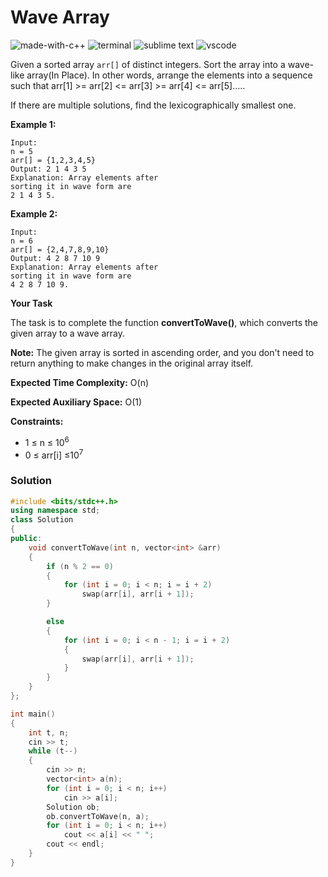 # Wave Array
![made-with-c++](https://img.shields.io/badge/Made%20with-C++-007396.svg)
![terminal](https://img.shields.io/badge/Windows%20Terminal-4D4D4D?logo=windows%20terminal&logoColor=white)
![sublime text](https://img.shields.io/badge/sublime_text-%23575757.svg?logo=sublime-text&logoColor=important)
![vscode](https://img.shields.io/badge/Visual_Studio_Code-0078D4?logo=visual%20studio%20code&logoColor=white)

Given a sorted array `arr[]` of distinct integers. Sort the array into a wave-like array(In Place).
In other words, arrange the elements into a sequence such that arr[1] >= arr[2] <= arr[3] >= arr[4] <= arr[5].....

If there are multiple solutions, find the lexicographically smallest one.

__Example 1:__
```
Input:
n = 5
arr[] = {1,2,3,4,5}
Output: 2 1 4 3 5
Explanation: Array elements after
sorting it in wave form are
2 1 4 3 5.
```
__Example 2:__
```
Input:
n = 6
arr[] = {2,4,7,8,9,10}
Output: 4 2 8 7 10 9
Explanation: Array elements after
sorting it in wave form are
4 2 8 7 10 9.
```
__Your Task__

The task is to complete the function **convertToWave()**, which converts the given array to a wave array.

**Note:** The given array is sorted in ascending order, and you don't need to return anything to make changes in the original array itself.

__Expected Time Complexity:__ O(n)

__Expected Auxiliary Space:__ O(1)

__Constraints:__
- 1 ≤ n ≤ 10<sup>6</sup>
- 0 ≤ arr[i] ≤10<sup>7</sup>

### Solution
```cpp
#include <bits/stdc++.h>
using namespace std;
class Solution
{
public:
    void convertToWave(int n, vector<int> &arr)
    {
        if (n % 2 == 0)
        {
            for (int i = 0; i < n; i = i + 2)
                swap(arr[i], arr[i + 1]);
        }

        else
        {
            for (int i = 0; i < n - 1; i = i + 2)
            {
                swap(arr[i], arr[i + 1]);
            }
        }
    }
};

int main()
{
    int t, n;
    cin >> t;
    while (t--)
    {
        cin >> n;
        vector<int> a(n);
        for (int i = 0; i < n; i++)
            cin >> a[i];
        Solution ob;
        ob.convertToWave(n, a);
        for (int i = 0; i < n; i++)
            cout << a[i] << " ";
        cout << endl;
    }
}
```

